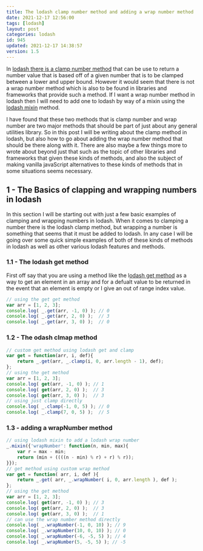 ```yaml
---
title: The lodash clamp number method and adding a wrap number method
date: 2021-12-17 12:56:00
tags: [lodash]
layout: post
categories: lodash
id: 945
updated: 2021-12-17 14:38:57
version: 1.5
---
```


In [lodash there is a clamp number method](https://lodash.com/docs/4.17.15#clamp) that can be use to return a number value that is based off of a given number that is to be clamped between a lower and upper bound. However it would seem that there is not a wrap number method which is also to be found in libraries and frameworks that provide such a method. If I want a wrap number method in lodash then I will need to add one to lodash by way of a mixin using the [lodash mixin](/2018/01/31/lodash_mixin/) method.

I have found that these two methods that is clamp number and wrap number are two major methods that should be part of just about any general utilities library. So in this post I will be writing about the clamp method in lodash, but also how to go about adding the wrap number method that should be there along with it. There are also maybe a few things more to wrote about beyond just that such as the topic of other libraries and frameworks that given these kinds of methods, and also the subject of making vanilla javaScript alternatives to these kinds of methods that in some situations seems necessary. 

<!-- more -->


## 1 - The Basics of clapping and wrapping numbers in lodash

In this section I will be starting out with just a few basic examples of clamping and wrapping numbers in lodash. When it comes to clamping a number there is the lodash clamp method, but wrapping a number is something that seems that it must be added to lodash. In any case I will be going over some quick simple examples of both of these kinds of methods in lodash as well as other various lodash features and methods.

### 1.1 - The lodash get method

First off say that you are using a method like the l[odash get method](/2018/09/24/lodash_get) as a way to get an element in an array and for a defualt value to be returned in the event that an element is empty or I give an out of range index value.

```js
// using the get get method
var arr = [1, 2, 3];
console.log( _.get(arr, -1, 0) ); // 0
console.log( _.get(arr, 2, 0) );  // 3
console.log( _.get(arr, 3, 0) );  // 0
```

### 1.2 - The odash clmap method

```js
// custom get method using lodash get and clamp
var get = function(arr, i, def){
    return _.get(arr, _.clamp(i, 0, arr.length - 1), def);
};
// using the get method
var arr = [1, 2, 3];
console.log( get(arr, -1, 0) ); // 1
console.log( get(arr, 2, 0) );  // 3
console.log( get(arr, 3, 0) );  // 3
// using just clamp directly
console.log( _.clamp(-1, 0, 5) ); // 0
console.log( _.clamp(7, 0, 5) );  // 5
```

### 1.3 - adding a wrapNumber method

```js
// using lodash mixin to add a lodash wrap number
_.mixin({'wrapNumber': function(n, min, max){
    var r = max - min;
    return (min + ((((n - min) % r) + r) % r));
}});
// get method using custom wrap method
var get = function( arr, i, def ){
    return _.get( arr, _.wrapNumber( i, 0, arr.length ), def );
};
// using the get method
var arr = [1, 2, 3];
console.log( get(arr, -1, 0) ); // 3
console.log( get(arr, 2, 0) );  // 3
console.log( get(arr, 3, 0) );  // 1
// can use the wrap number method directly
console.log( _.wrapNumber(-1, 0, 10) ); // 9
console.log( _.wrapNumber(10, 0, 10) ); // 0
console.log( _.wrapNumber(-6, -5, 5) ); // 4
console.log( _.wrapNumber(5, -5, 5) ); // -5
```


